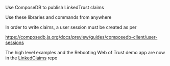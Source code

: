 Use ComposeDB to publish LinkedTrust claims

Use these libraries and commands from anywhere

In order to write claims, a user session must be created as per

https://composedb.js.org/docs/preview/guides/composedb-client/user-sessions

The high level examples and the Rebooting Web of Trust demo app are now in the [LinkedClaims](https://github.com/Cooperation-org/LinkedClaims) repo
